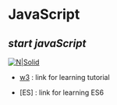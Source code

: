 # JavaScript

## _start javaScript_

[![N|Solid](https://upload.wikimedia.org/wikipedia/commons/thumb/9/99/Unofficial_JavaScript_logo_2.svg/512px-Unofficial_JavaScript_logo_2.svg.png)](https://nodesource.com/products/nsolid)

- [w3] : link for learning tutorial
- [ES] : link for learning ES6

  [w3]: https://www.w3schools.com/css/default.asp
  [es6]: https://www.w3schools.com/js/js_es6.asp
